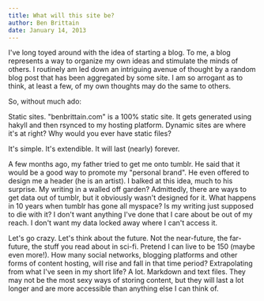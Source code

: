 ```yaml
---
title: What will this site be?
author: Ben Brittain
date: January 14, 2013
---
```


I've long toyed around with the idea of starting a blog. To me, a blog represents a way to organize my own ideas and stimulate the minds of others. I routinely am led down an intriguing avenue of thought by a random blog post that has been aggregated by some site. I am so arrogant as to think, at least a few, of my own thoughts may do the same to others.  

So, without much ado:

Static sites. "benbrittain.com" is a 100% static site. It gets generated using hakyll and then rsynced to my hosting platform. Dynamic sites are where it's at right? Why would you ever have static files?  
 
It's simple. It's extendible. It will last (nearly) forever.  
 
A few months ago, my father tried to get me onto tumblr. He said that it would be a good way to promote my "personal brand". He even offered to design me a header (he is an artist). I balked at this idea, much to his surprise. My writing in a walled off garden? Admittedly, there are ways to get data out of tumblr, but it obviously wasn't designed for it. What happens in 10 years when tumblr has gone all myspace? Is my writing just supposed to die with it? I don't want anything I've done that I care about be out of my reach. I don't want my data locked away where I can't access it.
 
Let's go crazy. Let's think about the future. Not the near-future, the far-future, the stuff you read about in sci-fi. Pretend I can live to be 150 (maybe even more!). How many social networks, blogging platforms and other forms of content hosting, will rise and fall in that time period? Extrapolating from what I've seen in my short life? A lot. Markdown and text files. They may not be the most sexy ways of storing content, but they will last a lot longer and are more accessible than anything else I can think of.

